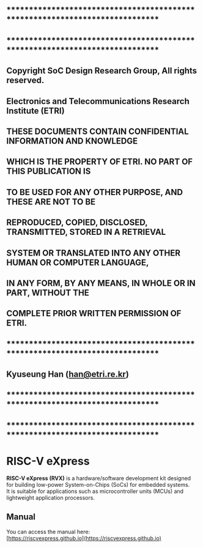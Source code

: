 ## ****************************************************************************
## ****************************************************************************
## Copyright SoC Design Research Group, All rights reserved.    
## Electronics and Telecommunications Research Institute (ETRI)
## 
## THESE DOCUMENTS CONTAIN CONFIDENTIAL INFORMATION AND KNOWLEDGE 
## WHICH IS THE PROPERTY OF ETRI. NO PART OF THIS PUBLICATION IS 
## TO BE USED FOR ANY OTHER PURPOSE, AND THESE ARE NOT TO BE 
## REPRODUCED, COPIED, DISCLOSED, TRANSMITTED, STORED IN A RETRIEVAL 
## SYSTEM OR TRANSLATED INTO ANY OTHER HUMAN OR COMPUTER LANGUAGE, 
## IN ANY FORM, BY ANY MEANS, IN WHOLE OR IN PART, WITHOUT THE 
## COMPLETE PRIOR WRITTEN PERMISSION OF ETRI.
## ****************************************************************************
## Kyuseung Han (han@etri.re.kr)
## ****************************************************************************
## ****************************************************************************

# RISC-V eXpress

**RISC-V eXpress (RVX)** is a hardware/software development kit designed for building low-power System-on-Chips (SoCs) for embedded systems.  
It is suitable for applications such as microcontroller units (MCUs) and lightweight application processors.

## Manual

You can access the manual here:  
[https://riscvexpress.github.io](https://riscvexpress.github.io)

